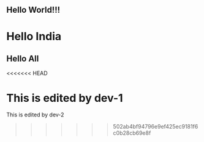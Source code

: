 ## Hello World!!!
# Hello India
## Hello All
<<<<<<< HEAD

This is edited by dev-1
=======
This is edited by dev-2
>>>>>>> 502ab4bf94796e9ef425ec9181f6c0b28cb69e8f
